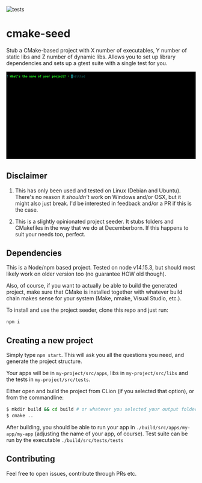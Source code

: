 ![tests](https://github.com/decemberborn/cmake-seed/actions/workflows/node.js.yml/badge.svg)

# cmake-seed

Stub a CMake-based project with X number of executables, Y number of static libs and Z number of dynamic libs.
Allows you to set up library dependencies and sets up a gtest suite with a single test for you.

![demo](./demo.gif)

## Disclaimer

1. This has only been used and tested on Linux (Debian and Ubuntu). There's no reason it *shouldn't* work on Windows and/or OSX, but it might also just break. 
   I'd be interested in feedback and/or a PR if this is the case.
   
2. This is a slightly opinionated project seeder. It stubs folders and CMakefiles in the way that we do at Decemberborn.
   If this happens to suit your needs too, perfect. 

## Dependencies

This is a Node/npm based project. Tested on node v14.15.3, but should most likely work on older version too (no guarantee HOW old though).

Also, of course, if you want to actually be able to build the generated project, make sure that CMake is installed
together with  whatever build chain makes sense for your system (Make, nmake, Visual Studio, etc.).

To install and use the project seeder, clone this repo and just run:

```
npm i
```

## Creating a new project

Simply type `npm start`. This will ask you all the questions you need, and generate the project structure.

Your apps will be in `my-project/src/apps`, libs in `my-project/src/libs` and the tests in `my-project/src/tests`.

Either open and build the project from CLion (if you selected that option), or from the commandline:

```bash
$ mkdir build && cd build # or whatever you selected your output folder to be
$ cmake ..   
```

After building, you should be able to run your app in `./build/src/apps/my-app/my-app` (adjusting the name of your app, of course).
Test suite can be run by the executable `./build/src/tests/tests`

## Contributing

Feel free to open issues, contribute through PRs etc.
